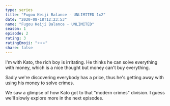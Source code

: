 ```yaml
---
type: series
title: "Fugou Keiji Balance - UNLIMITED 1x2"
date: "2020-08-18T12:23:53"
name: "Fugou Keiji Balance - UNLIMITED"
season: 1
episode: 2
rating: 3
ratingEmoji: "⭐️⭐️⭐️"
share: false
---
```


I'm with Kato, the rich boy is irritating. He thinks he can solve everything with money, which is a nice thought but money can't buy everything.

Sadly we're discovering everybody has a price, thus he's getting away with using his money to solve crimes.

We saw a glimpse of how Kato got to that "modern crimes" division. I guess we'll slowly explore more in the next episodes.
